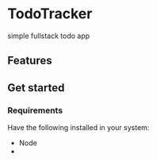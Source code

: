 # TodoTracker

simple fullstack todo app

## Features

## Get started

### Requirements

Have the following installed in your system:

- Node
-
